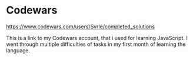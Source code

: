 # Codewars

https://www.codewars.com/users/Svrle/completed_solutions

This is a link to my Codewars account, that i used for learning JavaScript.
I went through multiple difficulties of tasks in my first month of learning the language.
